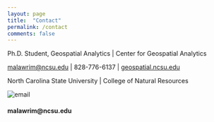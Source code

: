 ```yaml
---
layout: page
title:  "Contact"
permalink: /contact
comments: false
---
```



Ph.D. Student, Geospatial Analytics | Center for Geospatial Analytics

malawrim@ncsu.edu | 828-776-6137 | <a class="nav-link" href="geospatial.ncsu.edu">geospatial.ncsu.edu</a>

North Carolina State University | College of Natural Resources

<div class="col-2 col-md-2 col-lg-2">
    <div class="h-100 card-group">
        <div class="card">
        <p class="mb-5"><img class="card-img-top" src="{{site.baseurl}}/assets/images/email_icon.png" alt="email">
        <div class="card-body">
            <h4 class="card-title">malawrim@ncsu.edu</h4>
        </div>
        </div>
    </div>
</div>


